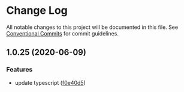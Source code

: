 # Change Log

All notable changes to this project will be documented in this file.
See [Conventional Commits](https://conventionalcommits.org) for commit guidelines.

## 1.0.25 (2020-06-09)


### Features

* update typescript ([f0e40d5](https://github.com/bluelovers/ws-epub/commit/f0e40d5bc786e99112c8d65c09754a184e5e70c9))
